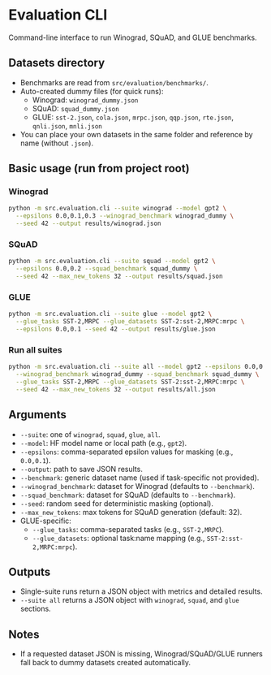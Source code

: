 # Evaluation CLI

Command-line interface to run Winograd, SQuAD, and GLUE benchmarks.

## Datasets directory
- Benchmarks are read from `src/evaluation/benchmarks/`.
- Auto-created dummy files (for quick runs):
  - Winograd: `winograd_dummy.json`
  - SQuAD: `squad_dummy.json`
  - GLUE: `sst-2.json`, `cola.json`, `mrpc.json`, `qqp.json`, `rte.json`, `qnli.json`, `mnli.json`
- You can place your own datasets in the same folder and reference by name (without `.json`).

## Basic usage (run from project root)

### Winograd
```bash
python -m src.evaluation.cli --suite winograd --model gpt2 \
  --epsilons 0.0,0.1,0.3 --winograd_benchmark winograd_dummy \
  --seed 42 --output results/winograd.json
```

### SQuAD
```bash
python -m src.evaluation.cli --suite squad --model gpt2 \
  --epsilons 0.0,0.2 --squad_benchmark squad_dummy \
  --seed 42 --max_new_tokens 32 --output results/squad.json
```

### GLUE
```bash
python -m src.evaluation.cli --suite glue --model gpt2 \
  --glue_tasks SST-2,MRPC --glue_datasets SST-2:sst-2,MRPC:mrpc \
  --epsilons 0.0,0.1 --seed 42 --output results/glue.json
```

### Run all suites
```bash
python -m src.evaluation.cli --suite all --model gpt2 --epsilons 0.0,0.1 \
  --winograd_benchmark winograd_dummy --squad_benchmark squad_dummy \
  --glue_tasks SST-2,MRPC --glue_datasets SST-2:sst-2,MRPC:mrpc \
  --seed 42 --max_new_tokens 32 --output results/all.json
```

## Arguments
- `--suite`: one of `winograd`, `squad`, `glue`, `all`.
- `--model`: HF model name or local path (e.g., `gpt2`).
- `--epsilons`: comma-separated epsilon values for masking (e.g., `0.0,0.1`).
- `--output`: path to save JSON results.
- `--benchmark`: generic dataset name (used if task-specific not provided).
- `--winograd_benchmark`: dataset for Winograd (defaults to `--benchmark`).
- `--squad_benchmark`: dataset for SQuAD (defaults to `--benchmark`).
- `--seed`: random seed for deterministic masking (optional).
- `--max_new_tokens`: max tokens for SQuAD generation (default: 32).
- GLUE-specific:
  - `--glue_tasks`: comma-separated tasks (e.g., `SST-2,MRPC`).
  - `--glue_datasets`: optional task:name mapping (e.g., `SST-2:sst-2,MRPC:mrpc`).

## Outputs
- Single-suite runs return a JSON object with metrics and detailed results.
- `--suite all` returns a JSON object with `winograd`, `squad`, and `glue` sections.

## Notes
- If a requested dataset JSON is missing, Winograd/SQuAD/GLUE runners fall back to dummy datasets created automatically.
